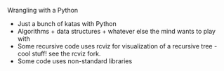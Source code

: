Wrangling with a Python

- Just a bunch of katas with Python
- Algorithms + data structures + whatever else the mind wants to play with
- Some recursive code uses rcviz for visualization of a recursive tree - cool stuff! see the rcviz fork.
- Some code uses non-standard libraries 
